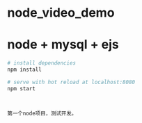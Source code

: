 # node_video_demo

# node + mysql + ejs

``` bash
# install dependencies
npm install

# serve with hot reload at localhost:8080
npm start



第一个node项目，测试开发。
